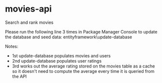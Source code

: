 # movies-api
Search and rank movies

Please run the following line 3 times in Package Manager Console to update the database and seed data:
entityframework\update-database

Notes: 
* 1st update-database populates movies and users
* 2nd update-database populates user ratings
* 3rd works out the average rating stored on the movies table as a cache so it doesn't need to compute the average every time it is queried from the API
